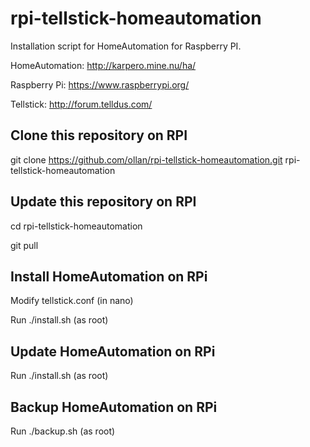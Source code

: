 # rpi-tellstick-homeautomation
Installation script for HomeAutomation for Raspberry PI.


HomeAutomation: http://karpero.mine.nu/ha/

Raspberry Pi: https://www.raspberrypi.org/

Tellstick: http://forum.telldus.com/

## Clone this repository on RPI

git clone https://github.com/ollan/rpi-tellstick-homeautomation.git rpi-tellstick-homeautomation

## Update this repository on RPI
cd rpi-tellstick-homeautomation

git pull

## Install HomeAutomation on RPi
Modify
tellstick.conf
(in nano)

Run
./install.sh
(as root)

## Update HomeAutomation on RPi
Run
./install.sh
(as root)

## Backup HomeAutomation on RPi
Run
./backup.sh
(as root)
